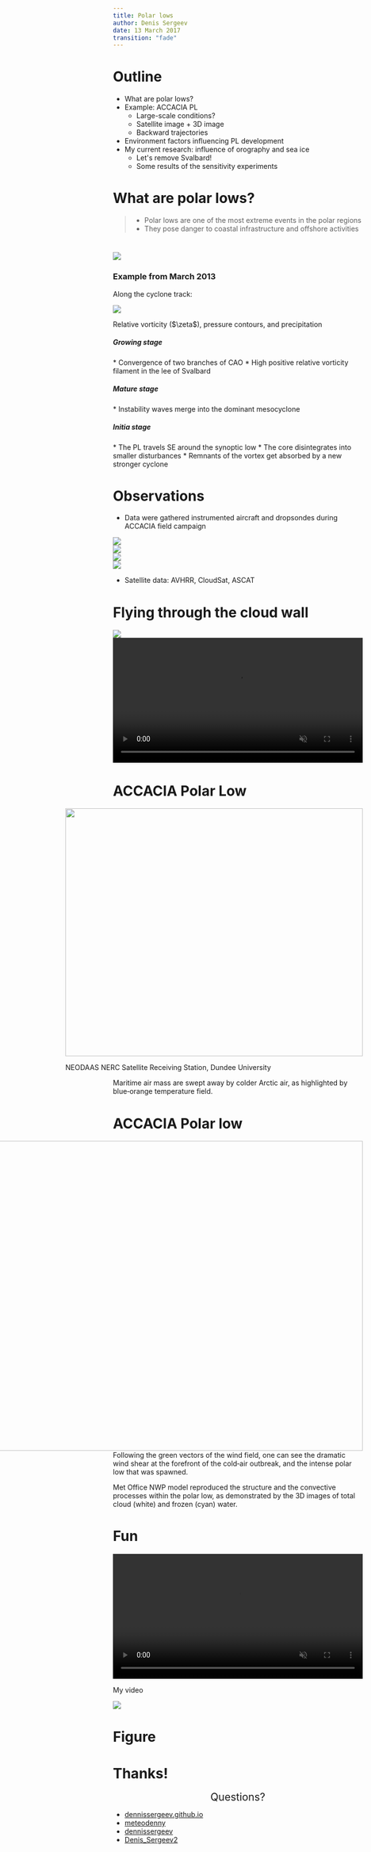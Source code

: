 ```yaml
---
title: Polar lows
author: Denis Sergeev
date: 13 March 2017
transition: "fade"
---
```

# Outline
* What are polar lows?
* Example: ACCACIA PL
    - Large-scale conditions?
    - Satellite image + 3D image
    - Backward trajectories
* Environment factors influencing PL development
* My current research: influence of orography and sea ice
    - Let's remove Svalbard!
    - Some results of the sensitivity experiments


# What are polar lows?
> - Polar lows are one of the most extreme events in the polar regions
> - They pose danger to coastal infrastructure and offshore activities


#
<div class="w50">
  <img src="media/olr_slp_vort_20130326_1800_0200_1300.jpg">
</div>
<div class="w45">
  <h3>Example from March 2013</h3>
  <p>Along the cyclone track:</p>
  <img src="media/pl_track_vort_precip_slp.gif">
  <p>Relative vorticity ($\zeta$), pressure contours, and precipitation</p>
</div>
<aside class="notes">
  <h5>Growing stage</h5>
  * Convergence of two branches of CAO
  * High positive relative vorticity filament in the lee of Svalbard
  
  <h5>Mature stage</h5>
  * Instability waves merge into the dominant mesocyclone
  
  <h5>Initia stage</h5>
  * The PL travels SE around the synoptic low
  * The core disintegrates into smaller disturbances
  * Remnants of the vortex get absorbed by a new stronger cyclone
</aside>



# Observations
<div class="w40" style="float: top;">
  <ul>
  <li>Data were gathered instrumented aircraft and dropsondes during ACCACIA field campaign</li>
  </ul>
  <img src="media/faam_probes.jpg">
  <div class="w40"><img src="media/dropsonde.png"></div>
  <div class="w40"><img src="media/faam.png"></div>
</div>
<div class="w55">
  <img src="media/all_obs_map_with_globe.jpg">
  <ul>
  <li>Satellite data: AVHRR, CloudSat, ASCAT</li>
  </ul>
</div>


# Flying through the cloud wall
<div class="w25">
  <img src="media/LowLevelFlight_tseries_break_map.png">
</div>
<div class="w70">
  <video src="media/shear_line_flight.mp4" width="100%" muted controls></video>
</div>

# ACCACIA Polar Low
<div class="img-with-text" style="float: right;">
  <img src="media/modis.jpg" style="height:500px; width:600px;">
  <p>NEODAAS NERC Satellite Receiving Station, Dundee University</p>
</div>
<aside class="notes">
  <p>Maritime air mass are swept away by colder Arctic air, as highlighted by blue‐orange temperature field.</p>
</aside>

# ACCACIA Polar low
<div style="float: right;">
  <img src="media/featured_image_lowres.jpg" style="height:625px; width:900px;">
</div>
<!--
<iframe src="media/scene.html" class="stretched" style="height:700px; width:900px"></iframe>
-->
<aside class="notes">
  <p>Following the green vectors of the wind field, one can see the dramatic wind shear at the forefront of the cold‐air outbreak, and the intense polar low that was spawned.</p>
  <p>Met Office NWP model reproduced the structure and the convective processes within the polar low, as demonstrated by the 3D images of total cloud (white) and frozen (cyan) water.</p>
</aside>

# Fun
<div class="w45">
  <video src="media/vort-stream-theta.mp4" width="100%" muted controls></video>
  <p>My video</p>
</div>
<div class="w45">
  <img src="media/bt_median_pres_thta_relh_p0gt850.png">
</div>

# Figure

# Thanks!
<center class="fragment fade-in" style="font-size:150%;">
Questions?
</center>


<ul class="icon-list">
  <li><a href="https://dennissergeev.github.io"><i class="fa fa-globe -square fa-lg"></i>dennissergeev.github.io</a></li>
  <li><a href="https://twitter.com/meteodenny"><i class="fa fa-twitter -square fa-lg"></i>meteodenny</a></li>
  <li><a href="https://https://github.com/dennissergeev"><i class="fa fa-github -square fa-lg"></i>dennissergeev</a></li>
  <li><a href="https://www.researchgate.net/profile/Denis_Sergeev2"><i class="ai ai-researchgate -square fa-lg"></i>Denis_Sergeev2</a></li>
</ul>

